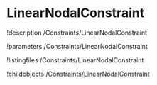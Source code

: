 <!-- MOOSE Documentation Stub: Remove this when content is added. -->

# LinearNodalConstraint
!description /Constraints/LinearNodalConstraint

!parameters /Constraints/LinearNodalConstraint

!listingfiles /Constraints/LinearNodalConstraint

!childobjects /Constraints/LinearNodalConstraint
